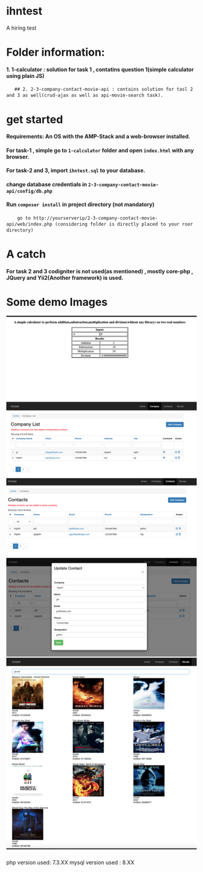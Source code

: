 # ihntest
A hiring test


# Folder information:

  #### 1. 1-calculator : solution for task 1 , contatins question 1(simple calculator using plain JS)
       
       ## 2. 2-3-company-contact-movie-api : contains solution for tasl 2 and 3 as well(crud-ajax as well as api-movie-search task).
        
        
# get started

   #### Requirements: An OS with the AMP-Stack and a web-browser installed.
       
   #### For task-1 , simple go to `1-calculator` folder and open `index.html` with any browser.
       
   #### For task-2 and 3, import `ihntest.sql` to your database.
   #### change database credentials in  `2-3-company-contact-movie-api/config/db.php` 
   #### Run `composer install` in project directory (not mandatory)
        go to http://yourserverip/2-3-company-contact-movie-api/web/index.php (considering folder is directly placed to your roor directory)
             


# A catch
   #### For task 2 and 3 codigniter is not used(as mentioned) , mostly core-php , JQuery and Yii2(Another framework) is used.
         
         
         
# Some demo Images
  ![img](https://github.com/CodeChari/ihntest/blob/master/img/0.png)
  ![img](https://github.com/CodeChari/ihntest/blob/master/img/1.png)
  ![img](https://github.com/CodeChari/ihntest/blob/master/img/3.png)
  ![img](https://github.com/CodeChari/ihntest/blob/master/img/4.png)
  ![img](https://github.com/CodeChari/ihntest/blob/master/img/5.png)






#####

php version used: 7.3.XX
mysql version used : 8.XX
